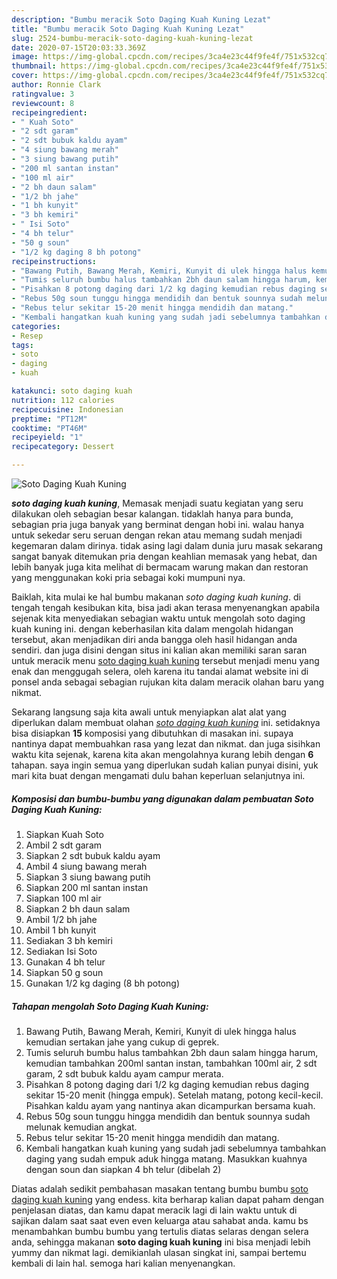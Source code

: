 ```yaml
---
description: "Bumbu meracik Soto Daging Kuah Kuning Lezat"
title: "Bumbu meracik Soto Daging Kuah Kuning Lezat"
slug: 2524-bumbu-meracik-soto-daging-kuah-kuning-lezat
date: 2020-07-15T20:03:33.369Z
image: https://img-global.cpcdn.com/recipes/3ca4e23c44f9fe4f/751x532cq70/soto-daging-kuah-kuning-foto-resep-utama.jpg
thumbnail: https://img-global.cpcdn.com/recipes/3ca4e23c44f9fe4f/751x532cq70/soto-daging-kuah-kuning-foto-resep-utama.jpg
cover: https://img-global.cpcdn.com/recipes/3ca4e23c44f9fe4f/751x532cq70/soto-daging-kuah-kuning-foto-resep-utama.jpg
author: Ronnie Clark
ratingvalue: 3
reviewcount: 8
recipeingredient:
- " Kuah Soto"
- "2 sdt garam"
- "2 sdt bubuk kaldu ayam"
- "4 siung bawang merah"
- "3 siung bawang putih"
- "200 ml santan instan"
- "100 ml air"
- "2 bh daun salam"
- "1/2 bh jahe"
- "1 bh kunyit"
- "3 bh kemiri"
- " Isi Soto"
- "4 bh telur"
- "50 g soun"
- "1/2 kg daging 8 bh potong"
recipeinstructions:
- "Bawang Putih, Bawang Merah, Kemiri, Kunyit di ulek hingga halus kemudian sertakan jahe yang cukup di geprek."
- "Tumis seluruh bumbu halus tambahkan 2bh daun salam hingga harum, kemudian tambahkan 200ml santan instan, tambahkan 100ml air, 2 sdt garam, 2 sdt bubuk kaldu ayam campur merata."
- "Pisahkan 8 potong daging dari 1/2 kg daging kemudian rebus daging sekitar 15-20 menit (hingga empuk). Setelah matang, potong kecil-kecil. Pisahkan kaldu ayam yang nantinya akan dicampurkan bersama kuah."
- "Rebus 50g soun tunggu hingga mendidih dan bentuk sounnya sudah melunak kemudian angkat."
- "Rebus telur sekitar 15-20 menit hingga mendidih dan matang."
- "Kembali hangatkan kuah kuning yang sudah jadi sebelumnya tambahkan daging yang sudah empuk aduk hingga matang. Masukkan kuahnya dengan soun dan siapkan 4 bh telur (dibelah 2)"
categories:
- Resep
tags:
- soto
- daging
- kuah

katakunci: soto daging kuah 
nutrition: 112 calories
recipecuisine: Indonesian
preptime: "PT12M"
cooktime: "PT46M"
recipeyield: "1"
recipecategory: Dessert

---
```



![Soto Daging Kuah Kuning](https://img-global.cpcdn.com/recipes/3ca4e23c44f9fe4f/751x532cq70/soto-daging-kuah-kuning-foto-resep-utama.jpg)

<b><i>soto daging kuah kuning</i></b>, Memasak menjadi suatu kegiatan yang seru dilakukan oleh sebagian besar kalangan. tidaklah hanya para bunda, sebagian pria juga banyak yang berminat dengan hobi ini. walau hanya untuk sekedar seru seruan dengan rekan atau memang sudah menjadi kegemaran dalam dirinya. tidak asing lagi dalam dunia juru masak sekarang sangat banyak ditemukan pria dengan keahlian memasak yang hebat, dan lebih banyak juga kita melihat di bermacam warung makan dan restoran yang menggunakan koki pria sebagai koki mumpuni nya.

Baiklah, kita mulai ke hal bumbu makanan <i>soto daging kuah kuning</i>. di tengah tengah kesibukan kita, bisa jadi akan terasa menyenangkan apabila sejenak kita menyediakan sebagian waktu untuk mengolah soto daging kuah kuning ini. dengan keberhasilan kita dalam mengolah hidangan tersebut, akan menjadikan diri anda bangga oleh hasil hidangan anda sendiri. dan juga disini dengan situs ini kalian akan memiliki saran saran untuk meracik menu <u>soto daging kuah kuning</u> tersebut menjadi menu yang enak dan menggugah selera, oleh karena itu tandai alamat website ini di ponsel anda sebagai sebagian rujukan kita dalam meracik olahan baru yang nikmat.




Sekarang langsung saja kita awali untuk menyiapkan alat alat yang diperlukan dalam membuat olahan <u><i>soto daging kuah kuning</i></u> ini. setidaknya bisa disiapkan <b>15</b> komposisi yang dibutuhkan di masakan ini. supaya nantinya dapat membuahkan rasa yang lezat dan nikmat. dan juga sisihkan waktu kita sejenak, karena kita akan mengolahnya kurang lebih dengan <b>6</b> tahapan. saya ingin semua yang diperlukan sudah kalian punyai disini, yuk mari kita buat dengan mengamati dulu bahan keperluan selanjutnya ini.

<!--inarticleads1-->

##### Komposisi dan bumbu-bumbu yang digunakan dalam pembuatan Soto Daging Kuah Kuning:

1. Siapkan  Kuah Soto
1. Ambil 2 sdt garam
1. Siapkan 2 sdt bubuk kaldu ayam
1. Ambil 4 siung bawang merah
1. Siapkan 3 siung bawang putih
1. Siapkan 200 ml santan instan
1. Siapkan 100 ml air
1. Siapkan 2 bh daun salam
1. Ambil 1/2 bh jahe
1. Ambil 1 bh kunyit
1. Sediakan 3 bh kemiri
1. Sediakan  Isi Soto
1. Gunakan 4 bh telur
1. Siapkan 50 g soun
1. Gunakan 1/2 kg daging (8 bh potong)




<!--inarticleads2-->

##### Tahapan mengolah Soto Daging Kuah Kuning:

1. Bawang Putih, Bawang Merah, Kemiri, Kunyit di ulek hingga halus kemudian sertakan jahe yang cukup di geprek.
1. Tumis seluruh bumbu halus tambahkan 2bh daun salam hingga harum, kemudian tambahkan 200ml santan instan, tambahkan 100ml air, 2 sdt garam, 2 sdt bubuk kaldu ayam campur merata.
1. Pisahkan 8 potong daging dari 1/2 kg daging kemudian rebus daging sekitar 15-20 menit (hingga empuk). Setelah matang, potong kecil-kecil. Pisahkan kaldu ayam yang nantinya akan dicampurkan bersama kuah.
1. Rebus 50g soun tunggu hingga mendidih dan bentuk sounnya sudah melunak kemudian angkat.
1. Rebus telur sekitar 15-20 menit hingga mendidih dan matang.
1. Kembali hangatkan kuah kuning yang sudah jadi sebelumnya tambahkan daging yang sudah empuk aduk hingga matang. Masukkan kuahnya dengan soun dan siapkan 4 bh telur (dibelah 2)




Diatas adalah sedikit pembahasan masakan tentang bumbu bumbu <u>soto daging kuah kuning</u> yang endess. kita berharap kalian dapat paham dengan penjelasan diatas, dan kamu dapat meracik lagi di lain waktu untuk di sajikan dalam saat saat even even keluarga atau sahabat anda. kamu bs menambahkan bumbu bumbu yang tertulis diatas selaras dengan selera anda, sehingga makanan <b>soto daging kuah kuning</b> ini bisa menjadi lebih yummy dan nikmat lagi. demikianlah ulasan singkat ini, sampai bertemu kembali di lain hal. semoga hari kalian menyenangkan.
